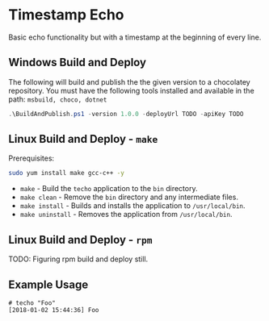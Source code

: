 # Timestamp Echo

Basic echo functionality but with a timestamp at the beginning of every line.

## Windows Build and Deploy

The following will build and publish the the given version to a chocolatey repository.
You must have the following tools installed and available in the path: `msbuild, choco, dotnet`


```powershell
.\BuildAndPublish.ps1 -version 1.0.0 -deployUrl TODO -apiKey TODO
```

## Linux Build and Deploy - `make`

Prerequisites:

```bash
sudo yum install make gcc-c++ -y
```

* `make` - Build the `techo` application to the `bin` directory.
* `make clean` - Remove the `bin` directory and any intermediate files.
* `make install` - Builds and installs the application to `/usr/local/bin`.
* `make uninstall` - Removes the application from `/usr/local/bin`.

## Linux Build and Deploy - `rpm`

TODO: Figuring rpm build and deploy still.

## Example Usage

```shell
# techo "Foo"
[2018-01-02 15:44:36] Foo
```
